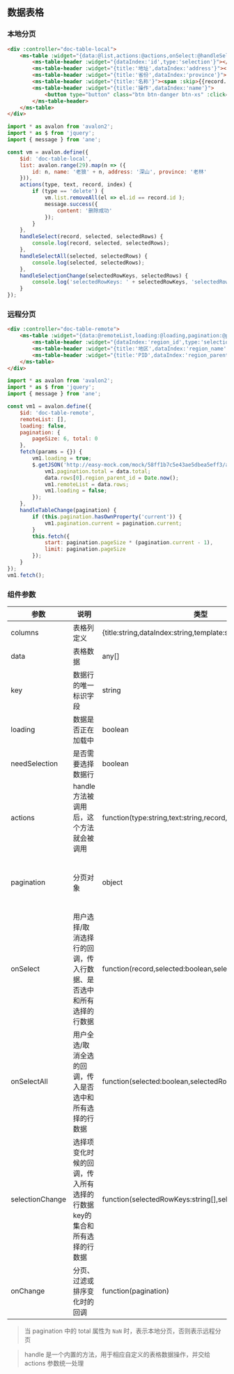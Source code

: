 ## 数据表格

### 本地分页

```html
<div :controller="doc-table-local">
    <ms-table :widget="{data:@list,actions:@actions,onSelect:@handleSelect,onSelectAll:@handleSelectAll,selectionChange:@handleSelectionChange}">
        <ms-table-header :widget="{dataIndex:'id',type:'selection'}"></ms-table-header>
        <ms-table-header :widget="{title:'地址',dataIndex:'address'}"></ms-table-header>
        <ms-table-header :widget="{title:'省份',dataIndex:'province'}"></ms-table-header>
        <ms-table-header :widget="{title:'名称'}"><span :skip>{{record.name}}</span></ms-table-header>
        <ms-table-header :widget="{title:'操作',dataIndex:'name'}">
            <button type="button" class="btn btn-danger btn-xs" :click="handle('delete')">删除</button>
        </ms-table-header>
    </ms-table>
</div>
```

```js
import * as avalon from 'avalon2';
import * as $ from 'jquery';
import { message } from 'ane';

const vm = avalon.define({
    $id: 'doc-table-local',
    list: avalon.range(29).map(n => ({
        id: n, name: '老狼' + n, address: '深山', province: '老林'
    })),
    actions(type, text, record, index) {
        if (type == 'delete') {
            vm.list.removeAll(el => el.id == record.id );
            message.success({
                content: '删除成功'
            });
        }
    },
    handleSelect(record, selected, selectedRows) {
        console.log(record, selected, selectedRows);
    },
    handleSelectAll(selected, selectedRows) {
        console.log(selected, selectedRows);
    },
    handleSelectionChange(selectedRowKeys, selectedRows) {
        console.log('selectedRowKeys: ' + selectedRowKeys, 'selectedRows: ', selectedRows);
    }
});
```

### 远程分页

```html
<div :controller="doc-table-remote">
    <ms-table :widget="{data:@remoteList,loading:@loading,pagination:@pagination,onChange:@handleTableChange}">
        <ms-table-header :widget="{dataIndex:'region_id',type:'selection'}"></ms-table-header>
        <ms-table-header :widget="{title:'地区',dataIndex:'region_name'}"></ms-table-header>
        <ms-table-header :widget="{title:'PID',dataIndex:'region_parent_id'}"></ms-table-header>
    </ms-table>
</div>
```

```js
import * as avalon from 'avalon2';
import * as $ from 'jquery';
import { message } from 'ane';

const vm1 = avalon.define({
    $id: 'doc-table-remote',
    remoteList: [],
    loading: false,
    pagination: {
        pageSize: 6, total: 0
    },
    fetch(params = {}) {
        vm1.loading = true;
        $.getJSON('http://easy-mock.com/mock/58ff1b7c5e43ae5dbea5eff3/api/demo', params).then(data => {
            vm1.pagination.total = data.total;
            data.rows[0].region_parent_id = Date.now();
            vm1.remoteList = data.rows;
            vm1.loading = false;
        });
    },
    handleTableChange(pagination) {
        if (this.pagination.hasOwnProperty('current')) {
            vm1.pagination.current = pagination.current;
        }
        this.fetch({
            start: pagination.pageSize * (pagination.current - 1),
            limit: pagination.pageSize
        });
    }
});
vm1.fetch();
```

### 组件参数

| 参数 | 说明 | 类型 | 默认值 |
|-----|-----|-----|-----|
| columns | 表格列定义 | {title:string,dataIndex:string,template:string}\[\] | \[\] |
| data | 表格数据 | any\[\] | \[\] |
| key | 数据行的唯一标识字段 | string | 'id' |
| loading | 数据是否正在加载中 | boolean | false |
| needSelection | 是否需要选择数据行 | boolean | false |
| actions | handle方法被调用后，这个方法就会被调用 | function(type:string,text:string,record,index:number,...extra) | noop |
| pagination | 分页对象 | object | {current: 1, pageSize: 10, total: NaN, onChange: avalon.noop} |
| onSelect | 用户选择/取消选择行的回调，传入行数据、是否选中和所有选择的行数据 | function(record,selected:boolean,selectedRows) | noop |
| onSelectAll | 用户全选/取消全选的回调，传入是否选中和所有选择的行数据 | function(selected:boolean,selectedRows) | noop |
| selectionChange | 选择项变化时候的回调，传入所有选择的行数据key的集合和所有选择的行数据 | function(selectedRowKeys:string\[\],selectedRows) | noop |
| onChange | 分页、过滤或排序变化时的回调 | function(pagination) | noop |

> 当 pagination 中的 total 属性为 `NaN` 时，表示本地分页，否则表示远程分页

> handle 是一个内置的方法，用于相应自定义的表格数据操作，并交给 actions 参数统一处理